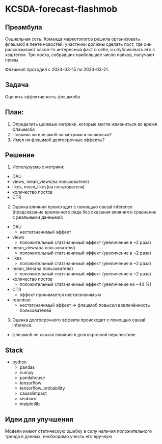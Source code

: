 # KCSDA-forecast-flashmob

## Преамбула
Социальная сеть. Команда маркетологов решила организовать флэшмоб в ленте новостей: участники должны сделать пост, где они рассказывают какой-то интересный факт о себе, и опубликовать его с хэштегом. Три поста, собравших наибольшее число лайков, получают призы.

Флэшмоб проходил с 2024-03-15 по 2024-03-21. 

## Задача
Оценить эффективность флэшмоба

## План:
1) Определить целевые метрики, которые могли измениться во время флэшмоба
2) Повлиял ли влешмоб на метрики и насколько?
3) Имел ли флэшмоб долгосрочные эффекты?

## Решение
1) Используемые метрики:
- DAU
- views, mean_views(на пользователя)
- likes, mean_likes(на пользователя)
- количество постов
- CTR
2) Оценка влияния происходит с помощью causal inference (предсказание временного ряда без оказания влияния и сравнение с реальными данными):
- DAU
  - нестатзначимый эффект 
- views
  - положительный статзначимый эффект (увеличение в ~2 раза)
- mean_views(на пользователя)
  - положительный статзначимый эффект (увеличение в ~2 раза)
- likes
  - положительный статзначимый эффект (увеличение в ~2 раза)
- mean_likes(на пользователя)
  - положительный статзначимый эффект (увеличение в ~2 раза)
- количество постов
  - положительный статзначимый эффект (увеличение на ~40 %)
- CTR
  - эффект принимается нестатзначимым
- retention
  - нестатзначимый эффект
=> флешмоб повысил вовлечённость пользователей
3) Оценка долгосрочного эффекта происходит с помощью causal inference
  - флешмоб не оказал влияния в долгосрочной перспективе

## Stack
- python
  - pandas
  - numpy
  - pandahouse
  - tensorflow
  - tensorflow_probability
  - causalimpact
  - seaborn
  - matplotlib

## Идеи для улучшения
Модели имеют статическую ошибку в силу наличия положительного тренда в данных, необходимо учесть его вручную
